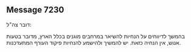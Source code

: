 ## Message 7230

דובר צה"ל:

בהמשך לדיווחים על הנחיות להשיאר במרחבים מוגנים בכלל הארץ, מדובר בטעות אנוש, אין הנחיה כזאת.
יש להמשיך ולהישמע להנחיות פיקוד העורף המתעדכנות.

